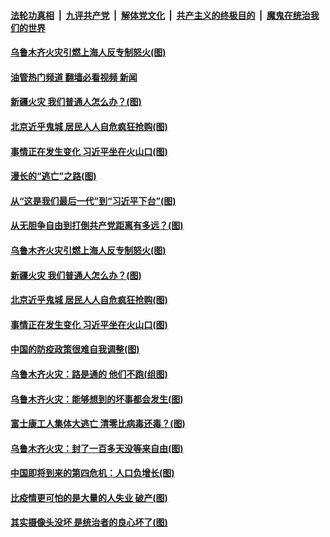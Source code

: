 ####  [法轮功真相](../../../../basic/blob/master/README.md?t=11281631) &nbsp;|&nbsp; [九评共产党](../../../../9ping.md/blob/master/README.md?t=11281631) &nbsp;|&nbsp; [解体党文化](../../../../jtdwh.md/blob/master/README.md?t=11281631)  &nbsp;|&nbsp; [共产主义的终极目的](../../../../gczydzjmd.md/blob/master/README.md?t=11281631) &nbsp;|&nbsp; [魔鬼在统治我们的世界](../../../../mgztzwmdsj.md/blob/master/README.md?t=11281631) 



#### [乌鲁木齐火灾引燃上海人反专制怒火(图)](../pages/p4/1022697.md?t=11281631) 

#### [油管热门频道 翻墙必看视频 新闻](http://129.146.143.75:81/youtube.html?11281631)

#### [新疆火灾 我们普通人怎么办？(图)](../pages/p4/1022688.md?t=11281631) 

#### [北京近乎鬼城 居民人人自危疯狂抢购(图)](../pages/p4/1022691.md?t=11281631) 

#### [事情正在发生变化 习近平坐在火山口(图)](../pages/p4/1022690.md?t=11281631) 

#### [漫长的“逃亡”之路(图)](../pages/p4/1022755.md?t=11281631) 

#### [从“这是我们最后一代”到“习近平下台”(图)](../pages/p4/1022753.md?t=11281631) 

#### [从无胆争自由到打倒共产党距离有多远？(图)](../pages/p4/1022752.md?t=11281631) 



#### [乌鲁木齐火灾引燃上海人反专制怒火(图)](../pages/p4/1022697.md?t=11281631) 

#### [新疆火灾 我们普通人怎么办？(图)](../pages/p4/1022688.md?t=11281631) 

#### [北京近乎鬼城 居民人人自危疯狂抢购(图)](../pages/p4/1022691.md?t=11281631) 

#### [事情正在发生变化 习近平坐在火山口(图)](../pages/p4/1022690.md?t=11281631) 

#### [中国的防疫政策很难自我调整(图)](../pages/p4/1022686.md?t=11281631) 



#### [乌鲁木齐火灾：路是通的 他们不跑(组图)](../pages/p4/1022607.md?t=11281631) 

#### [乌鲁木齐火灾：能够想到的坏事都会发生(图)](../pages/p4/1022604.md?t=11281631) 

#### [富士康工人集体大逃亡 清零比病毒还毒？(图)](../pages/p4/1022606.md?t=11281631) 

#### [乌鲁木齐火灾：封了一百多天没等来自由(图)](../pages/p4/1022605.md?t=11281631) 


#### [中国即将到来的第四危机：人口负增长(图)](../pages/p4/1022548.md?t=11281631) 

#### [比疫情更可怕的是大量的人失业 破产(图)](../pages/p4/1022527.md?t=11281631) 

#### [其实摄像头没坏 是统治者的良心坏了(图)](../pages/p4/1022530.md?t=11281631) 

<img src='http://gfw-breaker.win/goodnews/indexes/p4.md' width='0px' height='0px'/>
